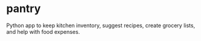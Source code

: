 # pantry
Python app to keep kitchen inventory, suggest recipes, create grocery lists, and help with food expenses.
